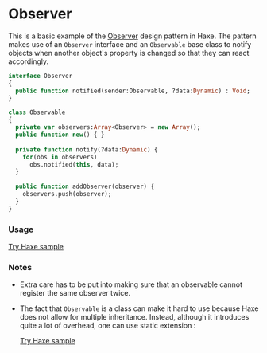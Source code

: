 # Observer

This is a basic example of the [Observer](https://en.wikipedia.org/wiki/Observer_pattern) design pattern in Haxe. The pattern makes use of an `Observer` interface and an `Observable` base class to notify objects when another object's property is changed so that they can react accordingly.

```haxe
interface Observer
{
  public function notified(sender:Observable, ?data:Dynamic) : Void;
}

class Observable
{
  private var observers:Array<Observer> = new Array();
  public function new() { }
  
  private function notify(?data:Dynamic) {
    for(obs in observers)
      obs.notified(this, data);
  }
  
  public function addObserver(observer) {
    observers.push(observer);
  }
}
```

### Usage
  
[Try Haxe sample](https://try.haxe.org/embed/0A807)

### Notes

- Extra care has to be put into making sure that an observable cannot register the same observer twice.
- The fact that `Observable` is a class can make it hard to use because Haxe does not allow for multiple inheritance. Instead, although it introduces quite a lot of overhead, one can use static extension :
  
  [Try Haxe sample](https://try.haxe.org/embed/C935B)
